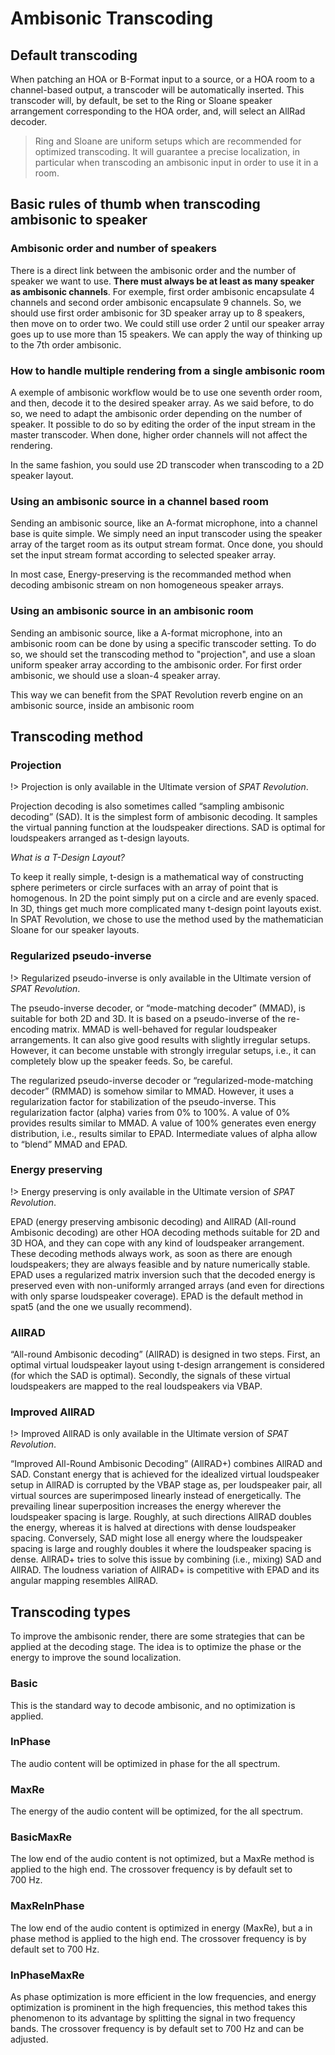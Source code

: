 # Ambisonic Transcoding

## Default transcoding
When patching an HOA or B-Format input to a source, or a HOA room to a channel-based output, a transcoder will be automatically inserted. This transcoder will, by default, be set to the Ring or Sloane speaker arrangement corresponding to the HOA order, and, will select an AllRad decoder.

> Ring and Sloane are uniform setups which are recommended for optimized transcoding. It will guarantee a precise localization, in particular when transcoding an ambisonic input in order to use it in a room.

## Basic rules of thumb when transcoding ambisonic to speaker

### Ambisonic order and number of speakers

There is a direct link between the ambisonic order and the number of speaker we want to use. **There must always be at least as many speaker as ambisonic channels**. For exemple, first order ambisonic encapsulate 4 channels and second order ambisonic encapsulate 9 channels. So, we should use first order ambisonic for 3D speaker array up to 8 speakers, then move on to order two. We could still use order 2 until our speaker array goes up to use more than 15 speakers. We can apply the way of thinking up to the 7th order ambisonic.

### How to handle multiple rendering from a single ambisonic room

A exemple of ambisonic workflow would be to use one seventh order room, and then, decode it to the desired speaker array. As we said before, to do so, we need to adapt the ambisonic order depending on the number of speaker. It possible to do so by editing the order of the input stream in the master transcoder. When done, higher order channels will not affect the rendering.

In the same fashion, you sould use 2D transcoder when transcoding to a 2D speaker layout.

### Using an ambisonic source in a channel based room

Sending an ambisonic source, like an A-format microphone, into a channel base is quite simple. We simply need an input transcoder using the speaker array of the target room as its output stream format. Once done, you should set the input stream format according to selected speaker array.

In most case, Energy-preserving is the recommanded method when decoding ambisonic stream on non homogeneous speaker arrays.

### Using an ambisonic source in an ambisonic room

Sending an ambisonic source, like a A-format microphone, into an ambisonic room can be done by using a specific transcoder setting. To do so, we should set the transcoding method to "projection", and use a sloan uniform speaker array according to the ambisonic order. For first order ambisonic, we should use a sloan-4 speaker array.

This way we can benefit from the SPAT Revolution reverb engine on an ambisonic source, inside an ambisonic room

## Transcoding method

### Projection

!> Projection is only available in the Ultimate version of _SPAT Revolution_.

Projection decoding is also sometimes called “sampling ambisonic decoding” (SAD).
It is the simplest form of ambisonic decoding.
It samples the virtual panning function at the loudspeaker directions.
SAD is optimal for loudspeakers arranged as t-design layouts.
<!--Typically, the SAD should only be used for 2D loudspeaker layouts, i.e., regularly arranged in a circle. Avoids this decoder for 3D setups.-->

*What is a T-Design Layout?*

To keep it really simple, t-design is a mathematical way of constructing sphere perimeters or circle surfaces with an array of point that is homogenous. In 2D the point simply put on a circle and are evenly spaced. In 3D, things get much more complicated many t-design point layouts exist.
In SPAT Revolution, we chose to use the method used by the mathematician Sloane for our speaker layouts.

### Regularized pseudo-inverse

!> Regularized pseudo-inverse is only available in the Ultimate version of _SPAT Revolution_.

The pseudo-inverse decoder, or “mode-matching decoder” (MMAD), is suitable for both 2D and 3D.
It is based on a pseudo-inverse of the re-encoding matrix.
MMAD is well-behaved for regular loudspeaker arrangements.
It can also give good results with slightly irregular setups.
However, it can become unstable with strongly irregular setups, i.e.,
it can completely blow up the speaker feeds.
So, be careful.

<!--With the “/info” message, you obtain the conditioning number of MMAD.
This number gives you an estimate of how well balanced the system is.
A conditioning number close to 0 dB is excellent.
Values less than 10 dB are usually quite acceptable.
With values higher than 20 dB, the decoding can become problematic (or dangerous).-->

The regularized pseudo-inverse decoder or “regularized-mode-matching decoder” (RMMAD) is somehow similar to MMAD. However, it uses a regularization factor for stabilization of the pseudo-inverse.
This regularization factor (alpha) varies from 0% to 100%.
A value of 0% provides results similar to MMAD.
A value of 100% generates even energy distribution, i.e., results similar to EPAD.
Intermediate values of alpha allow to “blend” MMAD and EPAD.

### Energy preserving

!> Energy preserving is only available in the Ultimate version of _SPAT Revolution_.

EPAD (energy preserving ambisonic decoding) and AllRAD (All-round Ambisonic decoding) are other HOA decoding methods suitable for 2D and 3D HOA, and they can cope with any kind of loudspeaker arrangement.
These decoding methods always work, as soon as there are enough loudspeakers; they are always feasible and by nature numerically stable.
EPAD uses a regularized matrix inversion such that the decoded energy is preserved even with non-uniformly arranged arrays (and even for directions with only sparse loudspeaker coverage).
EPAD is the default method in spat5 (and the one we usually recommend).

### AllRAD

“All-round Ambisonic decoding” (AllRAD) is designed in two steps. First, an optimal virtual loudspeaker layout using t-design arrangement is considered (for which the SAD is optimal). Secondly, the signals of these virtual loudspeakers are mapped to the real loudspeakers via VBAP.

### Improved AllRAD

!> Improved AllRAD is only available in the Ultimate version of _SPAT Revolution_.

“Improved All-Round Ambisonic Decoding” (AllRAD+) combines AllRAD and SAD.
Constant energy that is achieved for the idealized virtual loudspeaker setup in AllRAD is corrupted by the VBAP stage as, per loudspeaker pair, all virtual sources are superimposed linearly instead of energetically.
The prevailing linear superposition increases the energy wherever the loudspeaker spacing is large.
Roughly, at such directions AllRAD doubles the energy, whereas it is halved at directions with dense loudspeaker spacing.
Conversely, SAD might lose all energy where the loudspeaker spacing is large and roughly doubles it where the loudspeaker spacing is dense.
AllRAD+ tries to solve this issue by combining (i.e., mixing) SAD and AllRAD.
The loudness variation of AllRAD+ is competitive with EPAD and its angular mapping resembles AllRAD.

## Transcoding types

To improve the ambisonic render, there are some strategies that can be applied at the decoding stage. The idea is to optimize the phase or the energy to improve the sound localization.

### Basic

This is the standard way to decode ambisonic, and no optimization is applied.

### InPhase

The audio content will be optimized in phase for the all spectrum.

### MaxRe

The energy of the audio content will be optimized, for the all spectrum. 

### BasicMaxRe

The low end of the audio content is not optimized, but a MaxRe method is applied to the high end. The crossover frequency is by default set to 700 Hz.

### MaxReInPhase

The low end of the audio content is optimized in energy (MaxRe), but a in phase method is applied to the high end. The crossover frequency is by default set to 700 Hz.

### InPhaseMaxRe

As phase optimization is more efficient in the low frequencies, and energy optimization is prominent in the high frequencies, this method takes this phenomenon to its advantage by splitting the signal in two frequency bands. The crossover frequency is by default set to 700 Hz and can be adjusted.